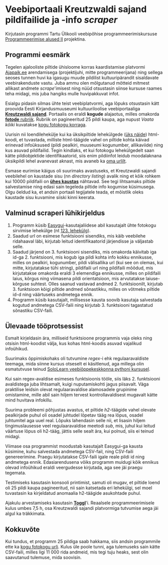 # Veebiportaali Kreutzwaldi sajand pildifailide ja -info _scraper_
Kirjutasin programmi Tartu Ülikooli veebipõhise programmeerimiskursuse [Programmeerimise alused II](https://courses.cs.ut.ee/2017/eprogalused2/) projektina.


## Programmi eesmärk
Tegelen ajalooliste piltide ühisloome korras kaardistamise platvormi [Ajapaik.ee](https://ajapaik.ee) arendamisega (projektijuhi, mitte programmeerijana) ning sellega seoses tunnen huvi ka igasugu muude pildilist kultuuripärandit sisaldavate veebirakenduste vastu. Juba ammu olen mõlgutanud mõtteid mitmest allikast andmete _scrape_'imisest ning nüüd otsustasin siinse kursuse raames teha midagi, mis juba hangiks mulle huvipakkuvat infot. 

Esialgu pidasin silmas ühte teist veebiplatvormi, aga lõpuks otsustasin kätt proovida Eesti Kirjandusmuuseumi kultuuriloolise veebiportaaliga [**Kreutzwaldi sajand**](http://kreutzwald.kirmus.ee/). Portaalis on eraldi **kogude** alajaotus, milles omakorda [**fotode** rubriik](http://krzwlive.kirmus.ee/et/lisamaterjalid/ajatelje_materjalid?table=Scans). Rubriik on pagineeritud 25 pildi kaupa, aga nupust *Vaata kõiki* kuvatakse [kogu fotokogu korraga](http://krzwlive.kirmus.ee/et/lisamaterjalid/ajatelje_materjalid?table=Scans&page=all).

Uurisin nii loendilehekülje kui ka üksikpiltide lehekülgede ([üks näide](http://krzwlive.kirmus.ee/et/lisamaterjalid/ajatelje_materjalid?item_id=4105&page_start=&table=Scans)) html-koodi, et tuvastada, milliste html-täägide vahel on piltide kohta käivad erinevad infoüksused (pildi pealkiri, muuseumi kogunumber, allikaviide) ning kus asuvad pildifailid. Tegin kindlaks, et kui fotokogu lehekülgedelt saan kätte pildiobjektide identifikaatorid, siis enim pildiinfot leidub moodalaknana üksikpildi lehel avanevast aknast, mis avaneb ka [oma urlilt](http://krzwlive.kirmus.ee/et/lisamaterjalid/ajatelje_materjalid?image_id=4105&action=scan&hide_template=1).

Esmase eurimise käigus oli suurimaks avastuseks, et Kreutzwaldi sajandi veebilehel on kaustade sisu (nn _directory listing_) avalik ning et kõik rohkem kui 10000 pildifaili on [**ühes kaustas**](http://krzwlive.kirmus.ee/scans/) nähtavad. See tegi lihtsamaks piltide salvestamise ning edasi sain tegeleda piltide info kogumise küsimusega. Olgu öeldud ka, et andsin portaali tegijatele teada, et mõistlik oleks kaustade sisu kuvamine siiski kinni keerata.

## Valminud scraperi lühikirjeldus
1. Programm küsib [Easygui](http://easygui.sourceforge.net/)-kasutajaliidese abil kasutajalt ühte fotokogu sirvimise lehekülge (nt [123. lehekülg](http://krzwlive.kirmus.ee/et/lisamaterjalid/ajatelje_materjalid?table=Scans&page=123)).
2. Saadud url on esimese funktsiooni sisendiks, mis käib veebilehe ridahaaval läbi, kirjutab leitud identifikaatorid järjendisse ja väljastab selle.
3. Saadud järjend on 3. funktsiooni sisendiks, mis omakorda käivitab iga id-ga 2. funktsiooni, mis kogub iga pildi kohta info kokku ennikusse, milles on pealkiri, kogunumber, pildi välisallika url (kui see on olemas, kui mitte, kirjutatakse tühi string), pildifaili url ning pildifaili mõõdud, mis kirjutatakse omakorda eraldi 3 elemendiga ennikusse, milles on pildifaili laius, kõrgus ning viimasena pildi orientatsioon, mis arvutatakse laiuse-kõrguse suhtest. Olles saanud vastavad andmed 2. funktsioonilt, kirjutab 3. funktsioon kõigi piltide andmed sõnastikku, milles on võtmeks piltide id-d ning väärtuseks andmetega ennik.
4. Programm küsib kasutajalt, millisesse kausta soovib kasutaja salvestada kogutud andmetega CSV-faili ning kirjutab 3. funktsiooni tagastatud sõnastiku CSV-faili.

## Ülevaade tööprotsessist
Esmalt kirjeldasin ära, milliseid funktsioone programmis vaja oleks ning otsisin html-koodist välja, kus kohas html-koodis asuvad vajalikud infoühikud.

Suurimaks õppimiskohaks oli tutvumine _regex_-i ehk regulaaravaldiste teemaga, mida siinne kursus otseselt ei käsitlenud, aga millega olin esmatutvuse teinud [SoloLearn veebiõppekeskkonna pythoni kursusel](https://www.sololearn.com/Play/Python).

Kui sain regex-avaldise esimeses funktsioonis tööle, siis läks 2. funktsiooni avaldistega juba lihtsamalt, kuigi nuputamiskohti jagus piisavalt. Väga praktilise leidsin olevat regulaaravaldise alamosadele grupinime omistamine, mille abil sain hiljem tervest kontrollavaldisest mugavalt kätte mind huvitava infokillu.

Suurima probleemi põhjustas avastus, et piltide _h2_-täägide vahel olevate pealkirjade puhul oli osadel juhtudel lõpetav tääg rea lõpus, osadel juhtumitel aga uuel real. Lõpuks lahendasin selle nii, et lisasin hiljem tingimuslausesse veel regulaaravaldise meetodi _sub_, mis, juhul kui leitud väärtuse lõpus oli h2-tääg, jättis selle sealt ära, kui polnud, siis ei teinud midagi.

Viimase osa programmist moodustab kasutajalt Easygui-ga kausta küsimine, kuhu salvestada andmetega CSV-fail, ning CSV-faili genereerimine. Praegu kirjutatakse CSV-faili igale reale pildi id ning andmetega ennik. Edasiarendusena võiks programm muidugi kõik ennikus olevad infoühikud eraldi veergudesse kirjutada, aga see jäi praegu tegemata.

Testimiseks kasutasin konsooli printimist, samuti oli mugav, et piltide loend oli 25 pildi kaupa pagineeritud, nii sain katsetada eri lehekülgi, sel moel tuvastasin ka kirjeldatud anomaalia h2-täägide asukohtade puhul.

Ajakulu arvestamiseks kasutasin [**Toggl**](https://toggl.com)'i. Reaalsele programmeerimisele kulus umbes 7,5 h, osa Kreutzwaldi sajandi platvormiga tutvumise aega jäi algul ka träkkimata.

## Kokkuvõte
Kui tundus, et programm 25 pildiga saab hakkama, siis andsin programmile ette ka [kogu fotokogu urli](http://krzwlive.kirmus.ee/et/lisamaterjalid/ajatelje_materjalid?table=Scans&page=all). Kulus üle poole tunni, aga tulemuseks sain kätte CSV-faili, milles ligi 11 000 rida andmeid, mis tegi tuju heaks, sest olin saavutanud tulemuse, mida soovisin.
